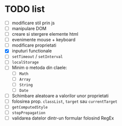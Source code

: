 # TODO list

- [ ] modificare stil prin js
- [ ] manipulare DOM
- [ ] creare si stergere elemente html
- [ ] evenimente mouse + keyboard
- [ ] modificare proprietati
- [x] inputuri functionale
- [ ] `setTimeout` / `setInterval`
- [ ] `localStorage`
- [ ] Minim o metoda din claele:
    - [ ] `Math`
    - [ ] `Array`
    - [ ] `String`
    - [ ] `Date`
- [ ] Schimbare aleatoare a valorilor unor proprietati
- [ ] folosirea prop. `classList`, `target` sau `currentTarget`
- [ ] `getComputedStyle`
- [ ] `stopPropagation`
- [ ] validarea datelor dintr-un formular folosind RegEx